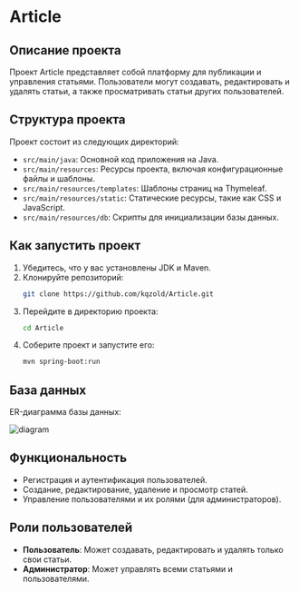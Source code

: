 # Article

## Описание проекта
Проект Article представляет собой платформу для публикации и управления статьями. Пользователи могут создавать, редактировать и удалять статьи, а также просматривать статьи других пользователей.

## Структура проекта
Проект состоит из следующих директорий:

- `src/main/java`: Основной код приложения на Java.
- `src/main/resources`: Ресурсы проекта, включая конфигурационные файлы и шаблоны.
- `src/main/resources/templates`: Шаблоны страниц на Thymeleaf.
- `src/main/resources/static`: Статические ресурсы, такие как CSS и JavaScript.
- `src/main/resources/db`: Скрипты для инициализации базы данных.

## Как запустить проект
1. Убедитесь, что у вас установлены JDK и Maven.
2. Клонируйте репозиторий:
    ```bash
    git clone https://github.com/kqzold/Article.git
    ```
3. Перейдите в директорию проекта:
    ```bash
    cd Article
    ```
4. Соберите проект и запустите его:
    ```bash
    mvn spring-boot:run
    ```

## База данных
ER-диаграмма базы данных:

![diagram](https://github.com/user-attachments/assets/1b12bd6b-048f-42b2-8a47-8946daf2aa93)

## Функциональность
- Регистрация и аутентификация пользователей.
- Создание, редактирование, удаление и просмотр статей.
- Управление пользователями и их ролями (для администраторов).

## Роли пользователей
- **Пользователь**: Может создавать, редактировать и удалять только свои статьи.
- **Администратор**: Может управлять всеми статьями и пользователями.
